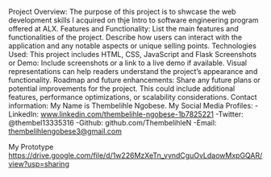 Project Overview:
The purpose of this project is to shwcase the web development skills I acquired on thje Intro to software engineering program offered at ALX.
Features and Functionality:
List the main features and functionalities of the project. Describe how users can interact with the application and any notable aspects or unique selling points.
Technologies Used:
This project includes HTML, CSS, JavaScript and Flask
Screenshots or Demo:
Include screenshots or a link to a live demo if available. Visual representations can help readers understand the project’s appearance and functionality.
Roadmap and future enhancements:
Share any future plans or potential improvements for the project. This could include additional features, performance optimizations, or scalability considerations.
Contact information:
My Name is Thembelihle Ngobese.
My Social Media Profiles:
 -LinkedIn: www.linkedin.com/thembelihle-ngobese-1b7825221
 -Twitter: @thembel13335316
 -Github: github.com/ThembelihleN
 -Email: thembelihlengobese3@gmail.com


My Prototype
https://drive.google.com/file/d/1w226MzXeTn_vyndCguOvLdaowMxpGQAR/view?usp=sharing